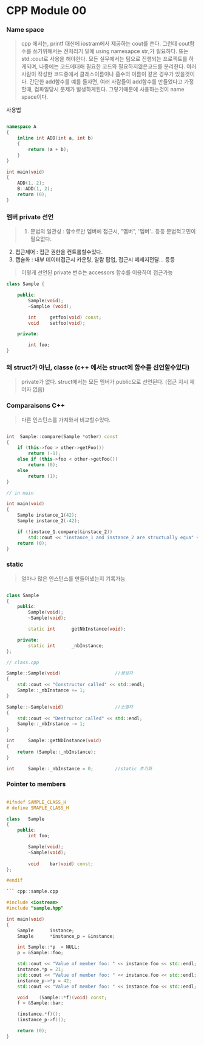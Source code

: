 # CPP Module 00

### Name space
> cpp 에서는, printf 대신에 iostram에서 제공하는 cout를 쓴다. 그런데 cout함수를 쓰기위해서는
전처리기 밑에 using namesapce str;가 필요하다. 또는 std::cout로 사용을 해야한다.
모든 실무에서는 팀으로 진행되는 프로젝트를 하게되며, 나중에는 코드에대해 필요한 코드와 필요하지않은코드를 분리한다.
여러 사람이 작성한 코드중에서 클래스이름이나 훔수의 이름이 같은 경우가 있을것이다. 간단한 add함수를 예를 들자면,
여러 사람들이 add함수를 만들었다고 가정할때, 컴파일당시 문제가 발생하게된다. 그렇기때문에 사용하는것이 name space이다.

사용법

```cpp

namespace A
{
	inline int ADD(int a, int b)
	{
		return (a + b);
	}
}

int	main(void)
{
	ADD(1, 2);
	B::ADD(1, 2);
	return (0);
}

```

### 멤버 private 선언
> 1. 문법의 일관성 : 함수로만 멤버에 접근시, "멤버", '멤버'.. 등등 문법적고민이 필요없다.
2. 접근제어 : 접근 권한을 컨트롤할수있다.
3. 캡슐화 : 내부 데이터접근시 카운팅, 알람 팝업, 접근시 메세지전달... 등등
> 이렇게 선언된 private 변수는 accessors 함수를 이용하여 접근가능
``` cpp
class Sample {

	public:
		Sample(void);
		~Samplie (void);

		int		getfoo(void) const;
		void	setfoo(void);

	private:

		int	foo;
}
```

### 왜 struct가 아닌, classe (c++ 에서는 struct에 함수를 선언할수있다)
> private가 없다. struct에서는 모든 멤버가 public으로 선언된다. (접근 지시 제어자 없음)

### Comparaisons C++
> 다른 인스턴스를 가져와서 비교할수있다.
``` cpp

int	 Sample::compare(Sample *other) const
{
	if (this->foo > other->getFoo())
		return (-1);
	else if (this->foo < other->getFoo())
		return (0);
	else
		return (1);
}

// in main

int	main(void)
{
	Sample instance_1(42);
	Sample instance_2(-42);

	if (!instace_1.compare(&instace_2))
		std::cout << "instance_1 and instance_2 are structually equa" << std::endl;
	return (0);
}
```

### static
> 얼마나 많은 인스턴스를 만들어냈는지 기록가능

``` cpp

class Sample
{
	public:
		Sample(void);
		~Sample(void);

		static int		getNbInstance(void);

	private:
		static int		_nbInstance;
};

// class.cpp

Sample::Sample(void)					//생성자
{
	std::cout << "Constructor called" << std::endl;
	Sample::_nbInstance += 1;
}

Sample::~Sample(void)					//소멸자
{
	std::cout << "Destructor called" << std::endl;
	Sample::_nbInstance -= 1;
}

int		Sample::getNbInstance(void)
{
	return (Sample::_nbInstance);
}

int		Sample::_nbInstance = 0;		//static 초기화

```

### Pointer to members

``` cpp::sample.hpp

#ifndef	SAMPLE_CLASS_H
# define SMAPLE_CLASS_H

class	Sample
{
	public:
		int	foo;

		Sample(void);
		~Sample(void);
		
		void	bar(void) const;
};

#endif

``` cpp::sample.cpp

#include <iostream>
#include "sample.hpp"

int	main(void)
{
	Sample		instance;
	Smaple		*instance_p = &instance;

	int	Sample::*p	= NULL;
	p = &Sample::foo;

	std::cout << "Value of member foo: " << instance.foo << std::endl;		//value of member foo: 0
	instance.*p = 21;
	std::cout << "Value of member foo: " << instance.foo << std::endl;		//value of member foo: 21
	instance_p->*p = 42;
	std::cout << "Value of member foo: " << instance.foo << std::endl;		//value of member foo: 42

	void	(Sample::*f)(void) const;
	f = &Sample::bar;

	(instance.*f)();														// member function bar called
	(instance_p->f)();														// member function bar called

	return (0);
}
